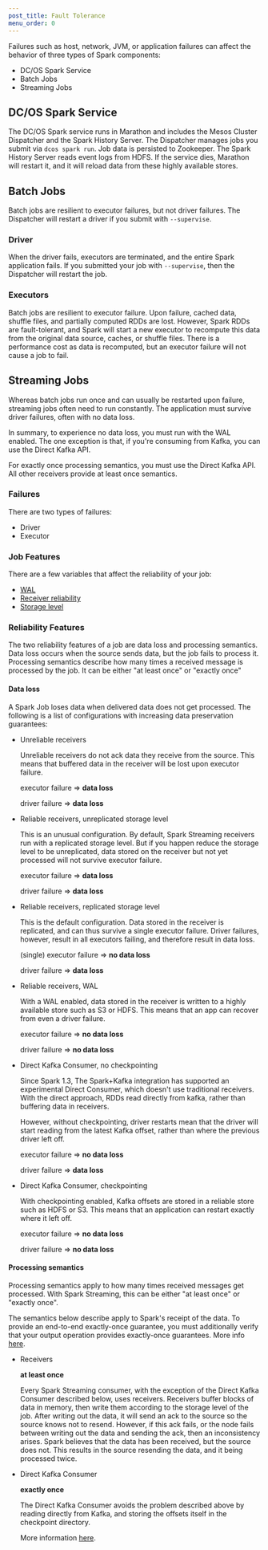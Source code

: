 ```yaml
---
post_title: Fault Tolerance
menu_order: 0
---
```

Failures such as host, network, JVM, or application failures can affect the behavior of three types of Spark components:

  * DC/OS Spark Service
  * Batch Jobs
  * Streaming Jobs

## DC/OS Spark Service

The DC/OS Spark service runs in Marathon and includes the Mesos Cluster Dispatcher and the Spark History Server. The Dispatcher manages jobs you submit via `dcos spark run`. Job data is persisted to Zookeeper. The Spark History Server reads event logs from HDFS. If the service dies, Marathon will restart it, and it will reload data from these highly available stores.

## Batch Jobs

Batch jobs are resilient to executor failures, but not driver failures. The Dispatcher will restart a driver if you submit with `--supervise`.

### Driver

When the driver fails, executors are terminated, and the entire Spark application fails. If you submitted your job with `--supervise`, then the Dispatcher will restart the job.

### Executors

Batch jobs are resilient to executor failure. Upon failure, cached data, shuffle files, and partially computed RDDs are lost. However, Spark RDDs are fault-tolerant, and Spark will start a new executor to recompute this data from the original data source, caches, or shuffle files. There is a performance cost as data is recomputed, but an executor failure will not cause a job to fail.

## Streaming Jobs

Whereas batch jobs run once and can usually be restarted upon failure, streaming jobs often need to run constantly. The application must survive driver failures, often with no data loss.

In summary, to experience no data loss, you must run with the WAL enabled. The one exception is that, if you're consuming from Kafka, you can use the Direct Kafka API.

For exactly once processing semantics, you must use the Direct Kafka API. All other receivers provide at least once semantics.

### Failures

There are two types of failures:

  * Driver
  * Executor

### Job Features

There are a few variables that affect the reliability of your job:

  * [WAL][1]
  * [Receiver reliability][2]
  * [Storage level][3]

### Reliability Features

The two reliability features of a job are data loss and processing semantics. Data loss occurs when the source sends data, but the job fails to process it. Processing semantics describe how many times a received message is processed by the job. It can be either "at least once" or "exactly once"

#### Data loss

A Spark Job loses data when delivered data does not get processed. The following is a list of configurations with increasing data preservation guarantees:

  * Unreliable receivers
    
    Unreliable receivers do not ack data they receive from the source. This means that buffered data in the receiver will be lost upon executor failure.
    
    executor failure => **data loss**
  
    driver failure => **data loss**

  * Reliable receivers, unreplicated storage level
    
    This is an unusual configuration. By default, Spark Streaming receivers run with a replicated storage level. But if you happen reduce the storage level to be unreplicated, data stored on the receiver but not yet processed will not survive executor failure.
    
    executor failure => **data loss**
  
    driver failure => **data loss**

  * Reliable receivers, replicated storage level
    
    This is the default configuration. Data stored in the receiver is replicated, and can thus survive a single executor failure. Driver failures, however, result in all executors failing, and therefore result in data loss.
    
    (single) executor failure => **no data loss**
  
    driver failure => **data loss**

  * Reliable receivers, WAL
    
    With a WAL enabled, data stored in the receiver is written to a highly available store such as S3 or HDFS. This means that an app can recover from even a driver failure.
    
    executor failure => **no data loss**
  
    driver failure => **no data loss**

  * Direct Kafka Consumer, no checkpointing
    
    Since Spark 1.3, The Spark+Kafka integration has supported an experimental Direct Consumer, which doesn't use traditional receivers. With the direct approach, RDDs read directly from kafka, rather than buffering data in receivers.
    
    However, without checkpointing, driver restarts mean that the driver will start reading from the latest Kafka offset, rather than where the previous driver left off.
    
    executor failure => **no data loss**
  
    driver failure => **data loss**

  * Direct Kafka Consumer, checkpointing
    
    With checkpointing enabled, Kafka offsets are stored in a reliable store such as HDFS or S3. This means that an application can restart exactly where it left off.
    
    executor failure => **no data loss**
  
    driver failure => **no data loss**

#### Processing semantics

Processing semantics apply to how many times received messages get processed. With Spark Streaming, this can be either "at least once" or "exactly once".

The semantics below describe apply to Spark's receipt of the data. To provide an end-to-end exactly-once guarantee, you must additionally verify that your output operation provides exactly-once guarantees. More info [here][4].

  * Receivers
    
    **at least once**
    
    Every Spark Streaming consumer, with the exception of the Direct Kafka Consumer described below, uses receivers. Receivers buffer blocks of data in memory, then write them according to the storage level of the job. After writing out the data, it will send an ack to the source so the source knows not to resend. However, if this ack fails, or the node fails between writing out the data and sending the ack, then an inconsistency arises. Spark believes that the data has been received, but the source does not. This results in the source resending the data, and it being processed twice.

  * Direct Kafka Consumer
    
    **exactly once**
    
    The Direct Kafka Consumer avoids the problem described above by reading directly from Kafka, and storing the offsets itself in the checkpoint directory.
    
    More information [here][5].

 [1]: https://spark.apache.org/docs/1.6.0/streaming-programming-guide.html#requirements
 [2]: https://spark.apache.org/docs/1.6.0/streaming-programming-guide.html#with-receiver-based-sources
 [3]: http://spark.apache.org/docs/latest/programming-guide.html#which-storage-level-to-choose
 [4]: http://spark.apache.org/docs/latest/streaming-programming-guide.html#semantics-of-output-operations
 [5]: https://databricks.com/blog/2015/03/30/improvements-to-kafka-integration-of-spark-streaming.html